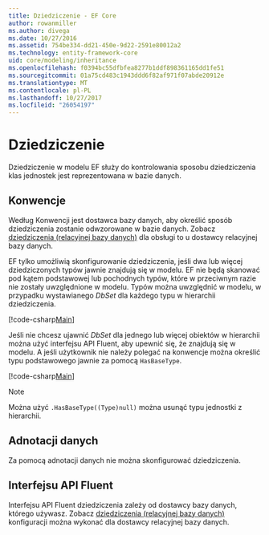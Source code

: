 ```yaml
---
title: Dziedziczenie - EF Core
author: rowanmiller
ms.author: divega
ms.date: 10/27/2016
ms.assetid: 754be334-dd21-450e-9d22-2591e80012a2
ms.technology: entity-framework-core
uid: core/modeling/inheritance
ms.openlocfilehash: f0394bc55dfbfea8277b1ddf898361165dd1fe51
ms.sourcegitcommit: 01a75cd483c1943ddd6f82af971f07abde20912e
ms.translationtype: MT
ms.contentlocale: pl-PL
ms.lasthandoff: 10/27/2017
ms.locfileid: "26054197"
---
```

# <a name="inheritance"></a>Dziedziczenie

Dziedziczenie w modelu EF służy do kontrolowania sposobu dziedziczenia klas jednostek jest reprezentowana w bazie danych.

## <a name="conventions"></a>Konwencje

Według Konwencji jest dostawca bazy danych, aby określić sposób dziedziczenia zostanie odwzorowane w bazie danych. Zobacz [dziedziczenia (relacyjnej bazy danych)](relational/inheritance.md) dla obsługi to u dostawcy relacyjnej bazy danych.

EF tylko umożliwią skonfigurowanie dziedziczenia, jeśli dwa lub więcej dziedziczonych typów jawnie znajdują się w modelu. EF nie będą skanować pod kątem podstawowej lub pochodnych typów, które w przeciwnym razie nie zostały uwzględnione w modelu. Typów można uwzględnić w modelu, w przypadku wystawianego *DbSet<TEntity>*  dla każdego typu w hierarchii dziedziczenia.

[!code-csharp[Main](../../../samples/core/Modeling/Conventions/Samples/InheritanceDbSets.cs?highlight=3-4&name=Model)]

Jeśli nie chcesz ujawnić *DbSet<TEntity>*  dla jednego lub więcej obiektów w hierarchii można użyć interfejsu API Fluent, aby upewnić się, że znajdują się w modelu.
A jeśli użytkownik nie należy polegać na konwencje można określić typu podstawowego jawnie za pomocą `HasBaseType`.

[!code-csharp[Main](../../../samples/core/Modeling/Conventions/Samples/InheritanceModelBuilder.cs?highlight=7&name=Context)]

> [!NOTE]
> Można użyć `.HasBaseType((Type)null)` można usunąć typu jednostki z hierarchii.

## <a name="data-annotations"></a>Adnotacji danych

Za pomocą adnotacji danych nie można skonfigurować dziedziczenia.

## <a name="fluent-api"></a>Interfejsu API Fluent

Interfejsu API Fluent dziedziczenia zależy od dostawcy bazy danych, którego używasz. Zobacz [dziedziczenia (relacyjnej bazy danych)](relational/inheritance.md) konfiguracji można wykonać dla dostawcy relacyjnej bazy danych.
